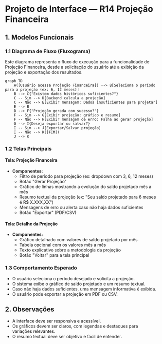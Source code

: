 # Projeto de Interface — R14 Projeção Financeira

## 1. Modelos Funcionais

### 1.1 Diagrama de Fluxo (Fluxograma)

Este diagrama representa o fluxo de execução para a funcionalidade de Projeção Financeira, desde a solicitação do usuário até a exibição da projeção e exportação dos resultados.

```mermaid
graph TD
    A([Usuário acessa Projeção Financeira]) --> B[Seleciona o período para a projeção (ex: 6, 12 meses)]
    B --> C{"Existem dados históricos suficientes?"}
    C -- Sim --> D[Backend calcula a projeção]
    C -- Não --> E[Exibir mensagem: Dados insuficientes para projetar]
    E --> B
    D --> F{"Projeção gerada com sucesso?"}
    F -- Sim --> G[Exibir projeção: gráfico e resumo]
    F -- Não --> H[Exibir mensagem de erro: Falha ao gerar projeção]
    G --> I{Deseja exportar ou salvar?}
    I -- Sim --> J[Exportar/Salvar projeção]
    I -- Não --> K([FIM])
    J --> K
```

### 1.2 Telas Principais

#### Tela: Projeção Financeira

- **Componentes:**
  - Filtro de período para projeção (ex: dropdown com 3, 6, 12 meses)
  - Botão "Gerar Projeção"
  - Gráfico de linhas mostrando a evolução do saldo projetado mês a mês
  - Resumo textual da projeção (ex: "Seu saldo projetado para 6 meses é R$ X.XXX,XX")
  - Mensagens de erro ou alerta caso não haja dados suficientes
  - Botão "Exportar" (PDF/CSV)

#### Tela: Detalhe da Projeção

- **Componentes:**
  - Gráfico detalhado com valores de saldo projetado por mês
  - Tabela opcional com os valores mês a mês
  - Texto explicativo sobre a metodologia da projeção
  - Botão "Voltar" para a tela principal

### 1.3 Comportamento Esperado

- O usuário seleciona o período desejado e solicita a projeção.
- O sistema exibe o gráfico de saldo projetado e um resumo textual.
- Caso não haja dados suficientes, uma mensagem informativa é exibida.
- O usuário pode exportar a projeção em PDF ou CSV.

## 2. Observações

- A interface deve ser responsiva e acessível.
- Os gráficos devem ser claros, com legendas e destaques para variações relevantes.
- O resumo textual deve ser objetivo e fácil de entender.
